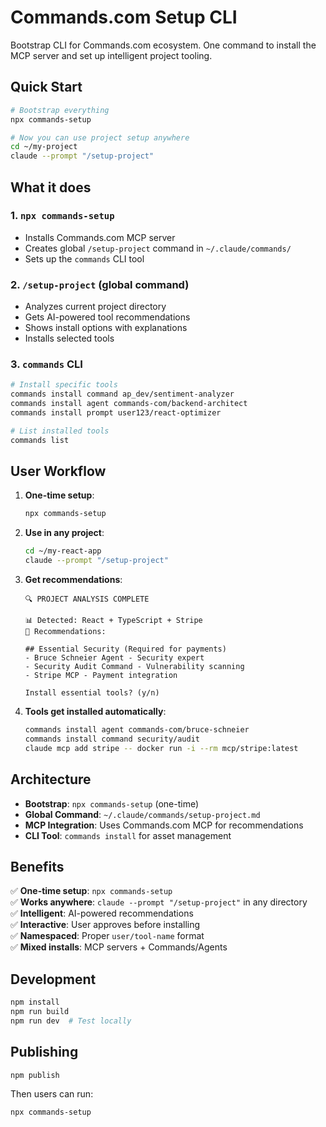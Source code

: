 # Commands.com Setup CLI

Bootstrap CLI for Commands.com ecosystem. One command to install the MCP server and set up intelligent project tooling.

## Quick Start

```bash
# Bootstrap everything
npx commands-setup

# Now you can use project setup anywhere
cd ~/my-project
claude --prompt "/setup-project"
```

## What it does

### 1. `npx commands-setup`
- Installs Commands.com MCP server
- Creates global `/setup-project` command in `~/.claude/commands/`
- Sets up the `commands` CLI tool

### 2. `/setup-project` (global command)
- Analyzes current project directory
- Gets AI-powered tool recommendations
- Shows install options with explanations
- Installs selected tools

### 3. `commands` CLI
```bash
# Install specific tools
commands install command ap_dev/sentiment-analyzer
commands install agent commands-com/backend-architect
commands install prompt user123/react-optimizer

# List installed tools
commands list
```

## User Workflow

1. **One-time setup**:
   ```bash
   npx commands-setup
   ```

2. **Use in any project**:
   ```bash
   cd ~/my-react-app
   claude --prompt "/setup-project"
   ```

3. **Get recommendations**:
   ```
   🔍 PROJECT ANALYSIS COMPLETE
   
   📊 Detected: React + TypeScript + Stripe
   🎯 Recommendations:
   
   ## Essential Security (Required for payments)
   - Bruce Schneier Agent - Security expert
   - Security Audit Command - Vulnerability scanning  
   - Stripe MCP - Payment integration
   
   Install essential tools? (y/n)
   ```

4. **Tools get installed automatically**:
   ```bash
   commands install agent commands-com/bruce-schneier
   commands install command security/audit
   claude mcp add stripe -- docker run -i --rm mcp/stripe:latest
   ```

## Architecture

- **Bootstrap**: `npx commands-setup` (one-time)
- **Global Command**: `~/.claude/commands/setup-project.md`
- **MCP Integration**: Uses Commands.com MCP for recommendations
- **CLI Tool**: `commands install` for asset management

## Benefits

✅ **One-time setup**: `npx commands-setup`  
✅ **Works anywhere**: `claude --prompt "/setup-project"` in any directory  
✅ **Intelligent**: AI-powered recommendations  
✅ **Interactive**: User approves before installing  
✅ **Namespaced**: Proper `user/tool-name` format  
✅ **Mixed installs**: MCP servers + Commands/Agents  

## Development

```bash
npm install
npm run build
npm run dev  # Test locally
```

## Publishing

```bash
npm publish
```

Then users can run:
```bash
npx commands-setup
```